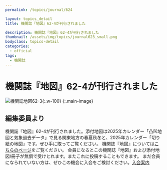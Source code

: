 ```yaml
---
permalink: /topics/journal/624

layout: topics_detail
title: 機関誌『地図』62-4が刊行されました

description: 機関誌『地図』62-4が刊行されました
thumbnail: /assets/img/topics/journal623_small.png
bodyclass: topics-detail
categories:
  - official
tags:
  - 機関誌
---
```

# 機関誌『地図』62-4が刊行されました
![機関誌地図62-3](https://jcacj.org/assets/img/topics/journal624.jpg){:.w-100}
{:.main-image}

## 編集委員より
機関誌『地図』62-4が刊行されました。添付地図は2025年カレンダー「凸凹地図と気象過去データ」で見る関東地方の春夏秋冬と、2025年カレンダー「切り絵の地図」です。ぜひ手に取ってご覧ください。
機関誌『地図』については[こちらのページ](https://jcacj.org/service.html)をご覧ください。
会員になるとこの機関誌『地図』および添付地図/冊子が無償で受けとれます。またこれに投稿することもできます。
まだ会員になられていない方は、ぜひこの機会に入会をご検討ください。[入会案内](https://jcacj.org/member.html)
